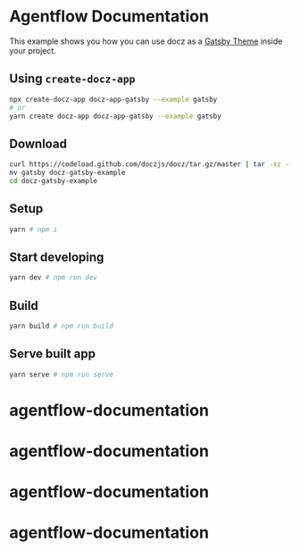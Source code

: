 # Agentflow Documentation

This example shows you how you can use docz as a [Gatsby Theme](https://www.gatsbyjs.org/blog/2018-11-11-introducing-gatsby-themes/) inside your project.

## Using `create-docz-app`

```sh
npx create-docz-app docz-app-gatsby --example gatsby
# or
yarn create docz-app docz-app-gatsby --example gatsby
```

## Download

```sh
curl https://codeload.github.com/doczjs/docz/tar.gz/master | tar -xz --strip=2 docz-master/examples/gatsby
mv gatsby docz-gatsby-example
cd docz-gatsby-example
```

## Setup

```sh
yarn # npm i
```

## Start developing

```sh
yarn dev # npm run dev
```

## Build

```sh
yarn build # npm run build
```

## Serve built app

```sh
yarn serve # npm run serve
```
# agentflow-documentation
# agentflow-documentation
# agentflow-documentation
# agentflow-documentation
